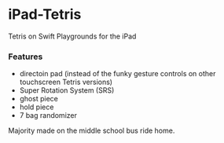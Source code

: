 # iPad-Tetris
Tetris on Swift Playgrounds for the iPad

### Features
- directoin pad (instead of the funky gesture controls on other touchscreen Tetris versions)
- Super Rotation System (SRS)
- ghost piece
- hold piece
- 7 bag randomizer

Majority made on the middle school bus ride home.